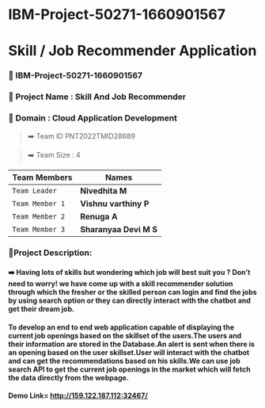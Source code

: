 # IBM-Project-50271-1660901567
#  Skill / Job Recommender Application

### 📌 IBM-Project-50271-1660901567

### 📌 Project Name	: Skill And Job Recommender

### 📌 Domain :	Cloud Application Development

> ➡️ Team ID	PNT2022TMID28689

> ➡️ Team Size : 4

|  Team Members  |    Names      |
| ------------- | ------------- |
| `Team Leader`   |    **Nivedhita M**    |
| `Team Member 1` | **Vishnu varthiny P**  |
| `Team Member 2` | **Renuga A** |
| `Team Member 3` |   **Sharanyaa Devi M S**  |

### 📌Project Description:

#### ➡️ Having lots of skills but wondering which job will best suit you ? Don’t need to worry! we have come up with a skill recommender solution through which the fresher or the skilled person can login and find the jobs by using search option or they can directly interact with the chatbot and get their dream job.

#### To develop an end to end web application capable of displaying the current job openings based on the skillset of the users.The users and their information are stored in the Database.An alert is sent when there is an opening based on the user skillset.User will interact with the chatbot and can get the recommendations based on his skills.We can use job search API to get the current job openings in the market which will fetch the data directly from the webpage.

#### Demo Link= http://159.122.187.112:32467/
